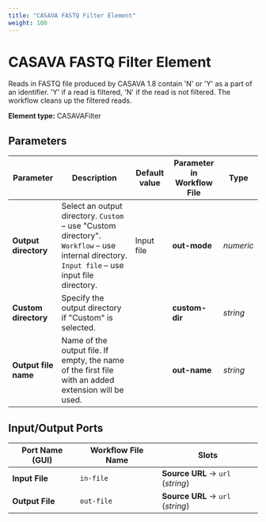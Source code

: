 ```yaml
---
title: "CASAVA FASTQ Filter Element"
weight: 100
---
```


# CASAVA FASTQ Filter Element

Reads in FASTQ file produced by CASAVA 1.8 contain 'N' or 'Y' as a part of an identifier.
'Y' if a read is filtered, 'N' if the read is not filtered. The workflow cleans up the filtered reads.

**Element type:** CASAVAFilter

## Parameters

| Parameter            | Description                                                                                                                                  | Default value | Parameter in Workflow File | Type      |
|----------------------|----------------------------------------------------------------------------------------------------------------------------------------------|---------------|----------------------------|-----------|
| **Output directory** | Select an output directory. `Custom` – use "Custom directory". `Workflow` – use internal directory. `Input file` – use input file directory. | Input file    | **out-mode**               | _numeric_ |
| **Custom directory** | Specify the output directory if "Custom" is selected.                                                                                        |               | **custom-dir**             | _string_  |
| **Output file name** | Name of the output file. If empty, the name of the first file with an added extension will be used.                                          |               | **out-name**               | _string_  |

## Input/Output Ports

| Port Name (GUI) | Workflow File Name | Slots                             |
|-----------------|--------------------|-----------------------------------|
| **Input File**  | `in-file`          | **Source URL** → `url` (_string_) |
| **Output File** | `out-file`         | **Source URL** → `url` (_string_) |
